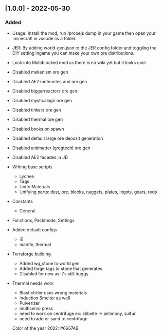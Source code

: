 ## [1.0.0] - 2022-05-30

### Added
- Usage:  Install the mod, run /probejs dump in your game then open your .minecraft in vscode as a folder.
- JER: By adding world-gen.json to the JER config folder and toggling the DIY setting ingame you can make your own ore distributions.
- Look into Multiblocked mod as there is no wiki yet but it looks cool

- Disabled mekanism ore gen
- Disabled AE2 meteorites and ore gen
- Disabled biggerreactors ore gen
- Disabled mysticalagri ore gen
- Disabled tinkers ore gen
- Disabled thermal ore gen
- Disabled books on spawn
- Disabled default large ore deposit generation
- Disabled antimatter (gregtech) ore gen
- Disabled AE2 facades in JEI
- Writing base scripts
    - Lychee
    - Tags
    - Unify Materials
    - Unifying parts: dust, ore, blocks, nuggets, plates, ingots, gears, rods
- Constants
    - General
- Functions, Packmode, Settings
- Added default configs
    - IE
    - mantle, thermal
- Terraforge building
    - Added wg_stone to world gen
    - Added forge tags to stone that generates
    - Disabled for now as it's still buggy
- Thermal needs work
    - Blast chiller uses wrong materials
    - Induction Smelter as well
    - Pulverizer
    - multiservo press
    - need to work on centrifuge ex: stibnite -> antimony, sulfur
    - need to add oil sand to centrifuge

    Color of the year 2022:
    #6667AB
    